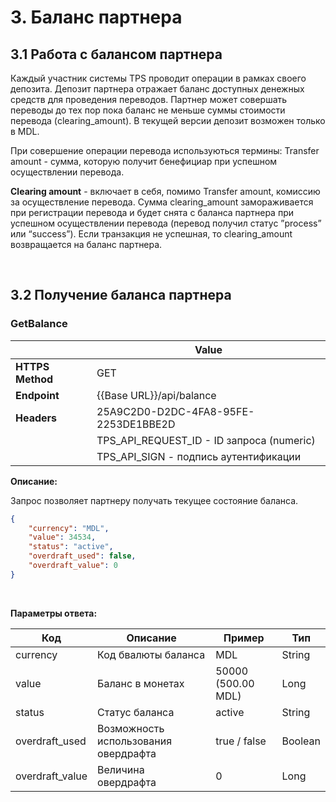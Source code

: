 # 3. Баланс партнера

## 3.1 Работа с балансом партнера

Каждый участник системы TPS проводит операции в рамках своего  депозита. Депозит партнера отражает баланс доступных денежных средств для проведения переводов. Партнер может совершать переводы до тех пор пока баланс не меньше суммы стоимости  перевода (clearing_amount). В текущей версии депозит возможен только в MDL. 

При совершение операции перевода используються термины: 
Transfer amount - сумма, которую получит бенефициар при успешном осуществлении перевода.

**Clearing amount** - включает в себя, помимо Transfer amount, комиссию за осуществление перевода. 
Сумма сlearing_amount замораживается при регистрации перевода и будет снята с баланса партнера при успешном осуществлении перевода (перевод получил статус ”process” или “success”).  Если транзакция не успешная, то clearing_amount возвращается на баланс партнера.

</br>

## 3.2 Получение баланса партнера

### GetBalance

|                                 |Value                                   |
|---------------------------------|----------------------------------------|
|**HTTPS Method**              |GET                |
|**Endpoint**          |{{Base URL}}/api/balance    |
|**Headers**|25A9C2D0-D2DC-4FA8-95FE-2253DE1BBE2D    |
|           |TPS_API_REQUEST_ID - ID запроса (numeric)  |
|           |TPS_API_SIGN - подпись аутентификации  |


**Описание:**

Запрос позволяет партнеру получать текущее состояние баланса.
```json
{
    "currency": "MDL",
    "value": 34534,
    "status": "active",
    "overdraft_used": false,
    "overdraft_value": 0
}
```
</br>

**Параметры ответа:**

|                              Код|Описание                                |Пример                                  |Тип   |
|---------------------------------|----------------------------------------|----------------------------------------|------| 
|currency                         |Код бвалюты баланса                     |MDL                                     |String|
|value|Баланс в монетах|50000 (500.00 MDL)|Long|
|status|Статус баланса|active|String|
|overdraft_used|Возможность использования овердрафта|true / false|Boolean|
|overdraft_value|Величина овердрафта|0|Long|

</br>

